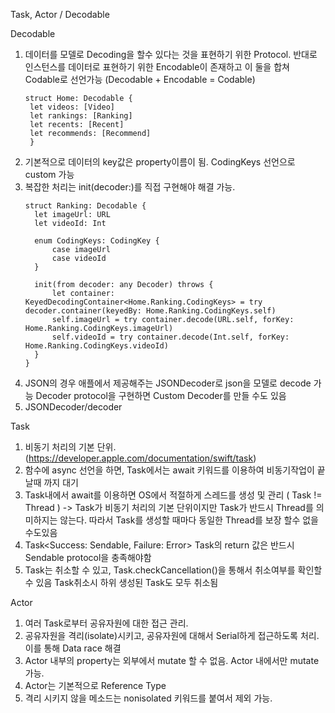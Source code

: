

Task, Actor / Decodable


Decodable
1. 데이터를 모델로 Decoding을 할수 있다는 것을 표현하기 위한 Protocol.
   반대로 인스턴스를 데이터로 표현하기 위한 Encodable이 존재하고 이 둘을 합쳐 Codable로 선언가능
   (Decodable + Encodable = Codable)
   ```
   struct Home: Decodable {
    let videos: [Video]
    let rankings: [Ranking]
    let recents: [Recent]
    let recommends: [Recommend]
    }
   ```
2. 기본적으로 데이터의 key값은 property이름이 됨. CodingKeys 선언으로 custom 가능
3. 복잡한 처리는 init(decoder:)를 직접 구현해야 해결 가능.
      ```
    struct Ranking: Decodable {
        let imageUrl: URL
        let videoId: Int
        
        enum CodingKeys: CodingKey {
            case imageUrl
            case videoId
        }
        
        init(from decoder: any Decoder) throws {
            let container: KeyedDecodingContainer<Home.Ranking.CodingKeys> = try decoder.container(keyedBy: Home.Ranking.CodingKeys.self)
            self.imageUrl = try container.decode(URL.self, forKey: Home.Ranking.CodingKeys.imageUrl)
            self.videoId = try container.decode(Int.self, forKey: Home.Ranking.CodingKeys.videoId)
        }
    }
    ```
4. JSON의 경우 애플에서 제공해주는 JSONDecoder로 json을 모델로 decode 가능
   Decoder protocol을 구현하면 Custom Decoder를 만들 수도 있음
5. JSONDecoder/decoder



Task
1. 비동기 처리의 기본 단위. (https://developer.apple.com/documentation/swift/task)
2. 함수에 async 선언을 하면, Task에서는 await 키워드를 이용하여 비동기작업이 끝날때 까지 대기
3. Task내에서 await를 이용하면 OS에서 적절하게 스레드를 생성 및 관리 ( Task != Thread )
   -> Task가 비동기 처리의 기본 단위이지만 Task가 반드시 Thread를 의미하지는 않는다. 따라서 Task를 생성할 때마다 동일한 Thread를 보장 할수 없을수도있음
4. Task<Success: Sendable, Failure: Error>
   Task의 return 값은 반드시 Sendable protocol을 충족해야함
5. Task는 취소할 수 있고, Task.checkCancellation()을 통해서 취소여부를 확인할 수 있음
   Task취소시 하위 생성된 Task도 모두 취소됨



Actor
1. 여러 Task로부터 공유자원에 대한 접근 관리.
2. 공유자원을 격리(isolate)시키고, 공유자원에 대해서 Serial하게 접근하도록 처리. 이를 통해 Data race 해결
3. Actor 내부의 property는 외부에서 mutate 할 수 없음. Actor 내에서만 mutate 가능.
4. Actor는 기본적으로 Reference Type
5. 격리 시키지 않을 메소드는 nonisolated 키워드를 붙여서 제외 가능.
